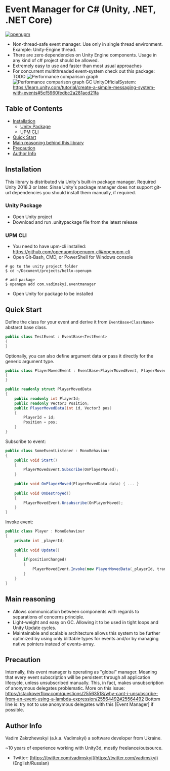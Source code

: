 # Event Manager for C# (Unity, .NET, .NET Core)
[![openupm](https://img.shields.io/npm/v/com.vadimskyi.eventmanager?label=openupm&registry_uri=https://package.openupm.com)](https://openupm.com/packages/com.vadimskyi.eventmanager/)
- Non-thread-safe event manager. Use only in single thread environment. Example: Unity-Engine thread.
- There are zero dependencies on Unity Engine components. Usage in any kind of c# project should be allowed.
- Extremely easy to use and faster than most usual approaches
- For concurrent multithreaded event-system check out this package: TODO
![Performance comparison graph](https://user-images.githubusercontent.com/1322279/131223932-38d6fbb5-f8c7-449a-9e71-bf8abbfd1bf8.png)
![Performance comparison graph GC](https://user-images.githubusercontent.com/1322279/131224733-cb2a0ba8-d462-4eaf-918f-a41dc4da4d49.png)
UnityOfficialSystem: https://learn.unity.com/tutorial/create-a-simple-messaging-system-with-events#5cf5960fedbc2a281acd21fa

## Table of Contents

- [Installation](#installation)
    - [Unity Package](#unity-package)
    - [UPM CLI](#upm-cli)
- [Quick Start](#quick-start)
- [Main reasoning behind this library](#main-reasoning)
- [Precaution](#precaution)
- [Author Info](#author-info)

## Installation

This library is distributed via Unity's built-in package manager. Required Unity 2018.3 or later.
Sinse Unity's package manager does not support git-url dependencies you should install them manually, if required.

### Unity Package
- Open Unity project
- Download and run .unitypackage file from the latest release

### UPM CLI
- You need to have upm-cli installed: https://github.com/openupm/openupm-cli#openupm-cli
- Open Git-Bash, CMD, or PowerShell for Windows console
```console
# go to the unity project folder
$ cd ~/Document/projects/hello-openupm

# add package
$ openupm add com.vadimskyi.eventmanager
```
- Open Unity for package to be installed

## Quick Start

Define the class for your event and derive it from `EventBase<ClassName>` abstarct base class.

```csharp
public class TestEvent : EventBase<TestEvent>
{
}
```

Optionally, you can also define argument data or pass it directly for the generic argument type.

```csharp
public class PlayerMovedEvent : EventBase<PlayerMovedEvent, PlayerMovedData>
{
}

public readonly struct PlayerMovedData
{
    public readonly int PlayerId;
    public readonly Vector3 Position;
    public PlayerMovedData(int id, Vector3 pos)
    {
        PlayerId = id;
        Position = pos;
    }
}
```

Subscribe to event:

```csharp
public class SomeEventListener : MonoBehaviour
{
    public void Start()
    {
        PlayerMovedEvent.Subscribe(OnPlayerMoved);
    }
    
    public void OnPlayerMoved(PlayerMovedData data) { ... }
    
    public void OnDestroyed()
    {
        PlayerMovedEvent.Unsubscribe(OnPlayerMoved);
    }
}
```

Invoke event:

```csharp
public class Player : MonoBehaviour
{
    private int _playerId;
    
    public void Update()
    {
        if(positionChanged)
        {
            PlayerMovedEvent.Invoke(new PlayerMovedData(_playerId, transform.localPosition));
        }
    }
}
```

## Main reasoning

- Allows communication between components with regards to separations of concerns principle.
- Light-weight and easy on GC. Allowing it to be used in tight loops and Unity Update cycles.
- Maintainable and scalable architecture allows this system to be further optimized by using only blittable types for events and/or by managing native pointers instead of events-array.

## Precaution

Internally, this event manager is operating as "global" manager. Meaning that every event subscription will be persistent through all application lifecycle, unless unsubscribed manually. This, in fact, makes unsubscription of anonymous delegates problematic.
More on this issue: https://stackoverflow.com/questions/25563518/why-cant-i-unsubscribe-from-an-event-using-a-lambda-expression/25564492#25564492
Bottom line is: try not to use anonymous delegates with this [Event Manager] if possible.

## Author Info

Vadim Zakrzhewskyi (a.k.a. Vadimskyi) a software developer from Ukraine.

~10 years of experience working with Unity3d, mostly freelance/outsource.

* Twitter: [https://twitter.com/vadimskyi](https://twitter.com/vadimskyi) (English/Russian)
